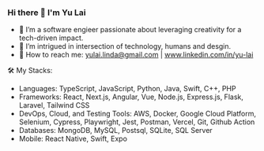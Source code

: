 ### Hi there 👋 I'm Yu Lai

<!--
**laiyumi/laiyumi** is a ✨ _special_ ✨ repository because its `README.md` (this file) appears on your GitHub profile.
-->

- 🌽 I’m a software engieer passionate about leveraging creativity for a tech-driven impact.
- 👀 I’m intrigued in intersection of technology, humans and desgin.
- 📮 How to reach me: yulai.linda@gmail.com | www.linkedin.com/in/yu-lai

🛠️ My Stacks:
- Languages: TypeScript, JavaScript, Python, Java, Swift, C++, PHP
- Frameworks: React, Next.js, Angular, Vue, Node.js, Express.js, Flask, Laravel, Tailwind CSS 
- DevOps, Cloud, and Testing Tools: AWS, Docker, Google Cloud Platform, Selenium, Cypress, Playwright, Jest, Postman, Vercel, Git, Github Action
- Databases: MongoDB, MySQL, Postsql, SQLite, SQL Server
- Mobile: React Native, Swift, Expo
